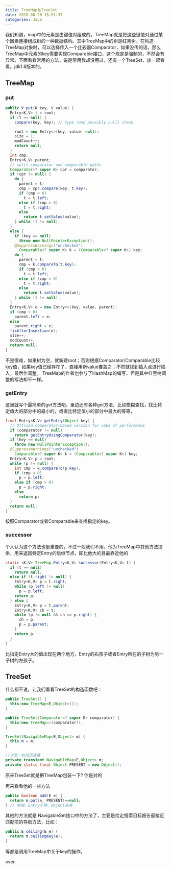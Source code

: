 ```yaml
---
title: TreeMap与TreeSet
date: 2018-08-20 15:51:37
categories: Java
---
```


我们知道，map中的元素是由键值对组成的，TreeMap就是把这些键值对通过某个因素连接组成树的一种数据结构。其中TreeMap中的树是红黑树，在构造TreeMap对象时，可以选择传入一个比较器Comparator，如果没传的话，那么TreeMap中元素的key需要实现Comparable接口，这个规定是强制的，不然会有异常。下面看看常用的方法，说是常用我却没用过，还有一个TreeSet，放一起看看。jdk1.8版本的。

<!--more-->

## TreeMap

### put

``` java
public V put(K key, V value) {
  Entry<K,V> t = root;
  if (t == null) {
    compare(key, key); // type (and possibly null) check

    root = new Entry<>(key, value, null);
    size = 1;
    modCount++;
    return null;
  }
  int cmp;
  Entry<K,V> parent;
  // split comparator and comparable paths
  Comparator<? super K> cpr = comparator;
  if (cpr != null) {
    do {
      parent = t;
      cmp = cpr.compare(key, t.key);
      if (cmp < 0)
        t = t.left;
      else if (cmp > 0)
        t = t.right;
      else
        return t.setValue(value);
    } while (t != null);
  }
  else {
    if (key == null)
      throw new NullPointerException();
    @SuppressWarnings("unchecked")
      Comparable<? super K> k = (Comparable<? super K>) key;
    do {
      parent = t;
      cmp = k.compareTo(t.key);
      if (cmp < 0)
        t = t.left;
      else if (cmp > 0)
        t = t.right;
      else
        return t.setValue(value);
    } while (t != null);
  }
  Entry<K,V> e = new Entry<>(key, value, parent);
  if (cmp < 0)
    parent.left = e;
  else
    parent.right = e;
  fixAfterInsertion(e);
  size++;
  modCount++;
  return null;
}
```

不是很难，如果树为空，就新建root；否则根据Comparator/Comparable比较key值，如果key值已经存在了，直接用新value覆盖之；不然就找到插入点进行插入，最后作调整。
TreeMap的作者也参与了HashMap的编写，但是其中红黑树调整的写法却不一样。

### getEntry

这里就写个最简单的get方法吧，里边还有各种get方法，比如模糊查找，找比特定值大的部分中的最小的，或者比特定值小的部分中最大的等等，

``` java
final Entry<K,V> getEntry(Object key) {
  // Offload comparator-based version for sake of performance
  if (comparator != null)
    return getEntryUsingComparator(key);
  if (key == null)
    throw new NullPointerException();
  @SuppressWarnings("unchecked")
    Comparable<? super K> k = (Comparable<? super K>) key;
  Entry<K,V> p = root;
  while (p != null) {
    int cmp = k.compareTo(p.key);
    if (cmp < 0)
      p = p.left;
    else if (cmp > 0)
      p = p.right;
    else
      return p;
  }
  return null;
}
```

按照Comparator或者Comparable来查找指定的key。

### successor

个人认为这个方法也挺重要的，不过一般我们不用，他为TreeMap中其他方法提供，用来返回特定Entry的后继节点，即比他大的且最靠近他的

``` java
static <K,V> TreeMap.Entry<K,V> successor(Entry<K,V> t) {
  if (t == null)
    return null;
  else if (t.right != null) {
    Entry<K,V> p = t.right;
    while (p.left != null)
      p = p.left;
    return p;
  } else {
    Entry<K,V> p = t.parent;
    Entry<K,V> ch = t;
    while (p != null && ch == p.right) {
      ch = p;
      p = p.parent;
    }
    return p;
  }
}
```

比指定Entry大的值出现在两个地方，Entry的右孩子或者Entry所在的子树为另一子树的左孩子。

## TreeSet

什么都不说，让我们看看TreeSet的构造函数吧：

``` java
public TreeSet() {
  this(new TreeMap<E,Object>());
}

public TreeSet(Comparator<? super E> comparator) {
  this(new TreeMap<>(comparator));
}

TreeSet(NavigableMap<E,Object> m) {
  this.m = m;
}

//以及一些成员变量
private transient NavigableMap<E,Object> m;
private static final Object PRESENT = new Object();
```

原来TreeSet就是把TreeMap包装一下? 你是对的

再来看看他的一些方法

``` java
public boolean add(E e) {
  return m.put(e, PRESENT)==null;
} // 哈哈，Entry不够，Object来凑

```

其他的方法就是 NavigableSet接口中的方法了，主要是给定搜索目标报告最接近匹配项的导航方法，比如：

``` java
public E ceiling(E e) {
  return m.ceilingKey(e);
}
```

等都是调用TreeMap中关于key的操作。

over
